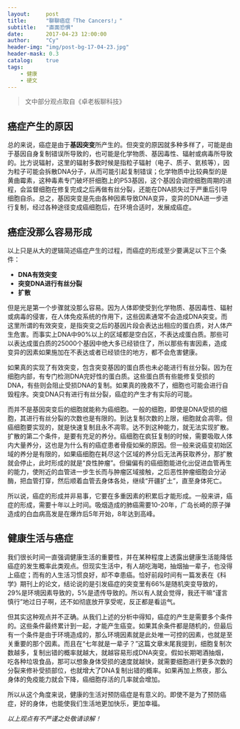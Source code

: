 ```yaml
---
layout:     post
title:      "聊聊癌症「The Cancers!」"
subtitle:   "直面恐惧"
date:       2017-04-23 12:00:00
author:     "Cy"
header-img: "img/post-bg-17-04-23.jpg"
header-mask: 0.3
catalog:    true
tags:
    - 健康
    - 硬文
---
```




> 文中部分观点取自《卓老板聊科技》


## 癌症产生的原因

总的来说，癌症是由于**基因突变**所产生的。但突变的原因就多种多样了，可能是由于基因自身复制错误所导致的，也可能是化学物质、基因毒性、辐射或病毒所导致的。比方说辐射，这里的辐射多数时候是指粒子辐射（电子、质子、氦核等），因为粒子可能会拆散DNA分子，从而可能引起复制错误；化学物质中比较典型的是黄曲霉素，这种毒素专门破坏肝细胞上的P53基因，这个基因会调控细胞周期的进程，会监督细胞在修复完成之后再做有丝分裂，还能在DNA损失过于严重后引导细胞自杀。总之，基因突变是先由各种因素导致DNA变异，变异的DNA进一步进行复制，经过各种途径变成癌细胞后，在环境合适时，发展成癌症。

## 癌症没那么容易形成

以上只是从大的逻辑简述癌症产生的过程，而癌症的形成至少要满足以下三个条件：

* **DNA有效突变**
* **突变DNA进行有丝分裂**
* **扩散**

但是光是第一个步骤就没那么容易。因为人体即使受到化学物质、基因毒性、辐射或病毒的侵害，在人体免疫系统的作用下，这些因素通常不会造成DNA突变。而这里所谓的有效突变，是指突变之后的基因片段会表达出相应的蛋白质，对人体产生危害。而事实上DNA中90%以上的区域都是空白区，不表达成蛋白质。那些可以表达成蛋白质的25000个基因中绝大多已经锁住了，所以那些有害因素，造成变异的因素如果施加在不表达或者已经锁住的地方，都不会危害健康。

如果真的实现了有效突变，包含突变基因的蛋白质也未必能进行有丝分裂。因为在细胞内部，有专门检测DNA完好性的蛋白质。这些蛋白质有些能修复受损的DNA，有些则会阻止受损DNA的复制。如果真的挽救不了，细胞也可能会进行自毁程序。突变DNA只有进行有丝分裂，癌症的产生才有实际的可能。

而并不是基因突变后的细胞就能称为癌细胞。一般的细胞，即使是DNA受损的细胞，其进行有丝分裂的次数也是有限的。到达复制次数的上限，细胞就会凋零。但癌细胞要实现的，就是快速复制且永不凋零。达不到这种能力，就无法实现扩散。扩散的第二个条件，是要有充足的养分。癌细胞在疯狂复制的时候，需要吸取人体内大量养分，这也是为什么有的癌症患者骨瘦如柴的原因。但一般来说癌变初始区域的养分是有限的，如果癌细胞在耗尽这个区域的养分后无法再获取养分，那扩散就会停止，此时形成的就是“良性肿瘤”。但偏偏有的癌细胞能进化出促进血管再生的能力，使附近的血管进一步生长而与肿瘤区域接触，之后恶性肿瘤细胞会分泌酶，把血管打穿，然后顺着血管去身体各处，继续“开疆扩土”，直至身体死亡。

所以说，癌症的形成并非易事，它要在多重因素的积累后才能形成。一般来讲，癌症的形成，需要十年以上时间。吸烟造成的肺癌需要10-20年，广岛长崎的原子弹造成的白血病高发是在爆炸后5年开始，8年达到高峰。

## 健康生活与癌症

我们很长时间一直强调健康生活的重要性，并在某种程度上透露出健康生活能降低癌症的发生概率此类观点。但现实生活中，有人胡吃海喝，抽烟抽一辈子，也没得上癌症；而有的人生活习惯良好，却不幸患癌。恰好前段时间有一篇发表在《科学》期刊上的论文，结论说的是引发癌症的突变里有66%是随机突变导致的，29%是环境因素导致的，5%是遗传导致的。所以有人就会觉得，我还干嘛“谨言慎行”地过日子啊，还不如彻底放开享受呢，反正都是看运气。

但其实这种观点并不正确。从我们上述的分析中得知，癌症的产生是需要多个条件的。这些条件最终累计到一起，才能产生癌变。如果其余条件都是随机的，但最后有一个条件是由于环境造成的，那么环境因素就是此处唯一可控的因素，也就是至关重要的那个因素。而且在“七年就是一辈子？”这篇文章末尾我提到，细胞复制次数越多，复制出错的概率就越大，就越容易形成DNA突变。假如长期喝酒抽烟，吃各种垃圾食品，那可以想象身体受损的速度就越快，就需要细胞进行更多次数的分裂来修补受损部位，也就增大了DNA复制出错的概率。如果再加上熬夜，那么身体的免疫能力就会下降，癌细胞存活的几率就会增加。

所以从这个角度来说，健康的生活对预防癌症是有意义的。即使不是为了预防癌症，好的身体，也能使我们生活地更加快乐，更加幸福。

*以上观点有不严谨之处敬请谅解！*


